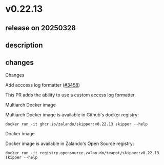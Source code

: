 # v0.22.13

## release on 20250328
## description
## changes
Changes

Add acccess log formatter (<a class="issue-link js-issue-link" data-error-text="Failed to load title" data-id="2954715795" data-permission-text="Title is private" data-url="https://github.com/zalando/skipper/issues/3458" data-hovercard-type="pull_request" data-hovercard-url="/zalando/skipper/pull/3458/hovercard" href="https://github.com/zalando/skipper/pull/3458">#3458</a>)

This PR adds the ability to use a custom access log formatter.

Multiarch Docker image

Multiarch Docker image is available in Github's docker registry:

    docker run -it ghcr.io/zalando/skipper:v0.22.13 skipper --help

Docker image

Docker image is available in Zalando's Open Source registry:

    docker run -it registry.opensource.zalan.do/teapot/skipper:v0.22.13 skipper --help



